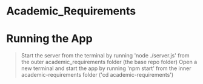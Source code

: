 # Academic_Requirements

# Running the App

> Start the server from the terminal by running 'node ./server.js' from the outer academic_requirements folder (the base repo folder)
> Open a new terminal and start the app by running 'npm start' from the inner academic-requirements folder ('cd academic-requirements')
